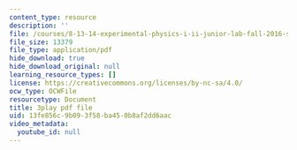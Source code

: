 ```yaml
---
content_type: resource
description: ''
file: /courses/8-13-14-experimental-physics-i-ii-junior-lab-fall-2016-spring-2017/13fe856c9b093f58ba450b8af2dd6aac_g8BXCaXo6fg.pdf
file_size: 13379
file_type: application/pdf
hide_download: true
hide_download_original: null
learning_resource_types: []
license: https://creativecommons.org/licenses/by-nc-sa/4.0/
ocw_type: OCWFile
resourcetype: Document
title: 3play pdf file
uid: 13fe856c-9b09-3f58-ba45-0b8af2dd6aac
video_metadata:
  youtube_id: null
---
```

